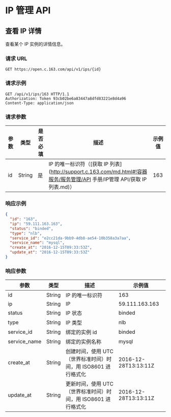 # IP 管理 API

## 查看 IP 详情

查看某个 IP 实例的详情信息。

### 请求 URL

`GET https://open.c.163.com/api/v1/ips/{id}`

### 请求示例

```http
GET /api/v1/ips/163 HTTP/1.1
Authorization: Token 93cb02be6a83447a8dfd83221e8d4a96
Content-Type: application/json
```
### 请求参数

| 参数 |  类型  | 是否必填 |                       描述                       | 示例值 |
|------|--------|----------|--------------------------------------------------|--------|
| id   | String | 是       | IP 的唯一标识符（[获取 IP 列表](http://support.c.163.com/md.html#!容器服务/服务管理/API 手册/IP管理 API/获取 IP 列表.md)） |    163 |

### 响应示例

```json
{
  "id": "163",
  "ip": "59.111.163.163",
  "status": "binded",
  "type": "nlb",
  "service_id": "e2cc21da-9bb9-4db8-ae54-10b358a3a7aa",
  "service_name": "mysql",
  "create_at": "2016-12-15T09:33:53Z",
  "update_at": "2016-12-15T09:33:53Z"
}
```

### 响应参数

|     参数     |  类型  |                              描述                             |        示例值        |
|--------------|--------|---------------------------------------------------------------|----------------------|
| id           | String | IP 的唯一标识符                                               | 163                  |
| ip           | String | IP                                                            | 59.111.163.163       |
| status       | String | IP 状态                                                       | binded               |
| type         | String | IP 类型                                                       | nlb                  |
| service_id   | String | 绑定的实例 id                                                 | binded               |
| service_name | String | 绑定的实例名称                                                | mysql                |
| create_at    | String | 创建时间，使用 UTC（世界标准时间）时间，用 ISO8601 进行格式化 | 2016-12-28T13:13:11Z |
| update_at    | String | 更新时间，使用 UTC（世界标准时间）时间，用 ISO8601 进行格式化 | 2016-12-28T13:13:11Z |
